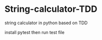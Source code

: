 # String-calculator-TDD
 string calculator in python based on TDD

install pytest then run test file 

